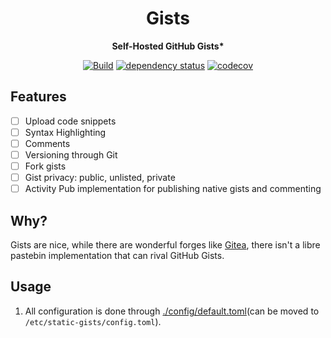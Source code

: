 <div align="center">
<h1> Gists </h1>
<p>

**Self-Hosted GitHub Gists\***

</p>

[![Build](https://github.com/realaravinth/gists/actions/workflows/linux.yml/badge.svg)](https://github.com/realaravinth/gists/actions/workflows/linux.yml)
[![dependency status](https://deps.rs/repo/github/realaravinth/gists/status.svg)](https://deps.rs/repo/github/realaravinth/gists)
[![codecov](https://codecov.io/gh/realaravinth/gists/branch/master/graph/badge.svg)](https://codecov.io/gh/realaravinth/gists)

</div>

## Features

-   [ ] Upload code snippets
-   [ ] Syntax Highlighting
-   [ ] Comments
-   [ ] Versioning through Git
-   [ ] Fork gists
-   [ ] Gist privacy: public, unlisted, private
-   [ ] Activity Pub implementation for publishing native gists and commenting

## Why?

Gists are nice, while there are wonderful forges like
[Gitea](https://gitea.io), there isn't a libre pastebin implementation that
can rival GitHub Gists.

## Usage

1. All configuration is done through
   [./config/default.toml](./config/default.toml)(can be moved to
   `/etc/static-gists/config.toml`).
